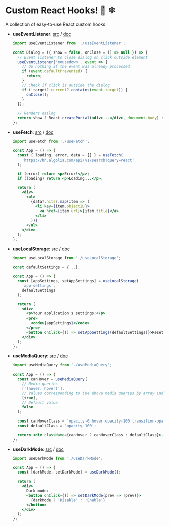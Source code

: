 # Custom React Hooks! 🎣 ⚛

A collection of easy-to-use React custom hooks.

- **useEventListener**:
  [src](https://github.com/AlterClassIO/react-custom-hooks/blob/master/src/useEventListener.js)
  /
  [doc](https://github.com/AlterClassIO/react-custom-hooks/blob/master/docs/useEventListener.md)

  ```jsx
  import useEventListener from './useEventListener';

  const Dialog = ({ show = false, onClose = () => null }) => {
    // Event listener to close dialog on click outside element
    useEventListener('mousedown', event => {
      // Do nothing if the event was already processed
      if (event.defaultPrevented) {
        return;
      }
      // Check if click is outside the dialog
      if (!target?.current?.contains(event.target)) {
        onClose();
      }
    });

    // Renders dailog
    return show ? React.createPortal(<div>...</div>, document.body) : null;
  };
  ```

- **useFetch**:
  [src](https://github.com/AlterClassIO/react-custom-hooks/blob/master/src/useFetch.js)
  /
  [doc](https://github.com/AlterClassIO/react-custom-hooks/blob/master/docs/useFetch.md)

  ```jsx
  import useFetch from './useFetch';

  const App = () => {
    const { loading, error, data = [] } = useFetch(
      'https://hn.algolia.com/api/v1/search?query=react'
    );

    if (error) return <p>Error!</p>;
    if (loading) return <p>Loading...</p>;

    return (
      <div>
        <ul>
          {data?.hits?.map(item => (
            <li key={item.objectID}>
              <a href={item.url}>{item.title}</a>
            </li>
          ))}
        </ul>
      </div>
    );
  };
  ```

- **useLocalStorage**:
  [src](https://github.com/AlterClassIO/react-custom-hooks/blob/master/src/useLocalStorage.js)
  /
  [doc](https://github.com/AlterClassIO/react-custom-hooks/blob/master/docs/useLocalStorage.md)

  ```jsx
  import useLocalStorage from './useLocalStorage';

  const defaultSettings = {...};

  const App = () => {
    const [appSettings, setAppSettings] = useLocalStorage(
      'app-settings',
      defaultSettings
    );

    return (
      <div>
        <p>Your application's settings:</p>
        <pre>
          <code>{appSettings}</code>
        </pre>
        <button onClick={() => setAppSettings(defaultSettings)}>Reset settings</button>
      </div>
    );
  };
  ```

- **useMediaQuery**:
  [src](https://github.com/AlterClassIO/react-custom-hooks/blob/master/src/useMediaQuery.js)
  /
  [doc](https://github.com/AlterClassIO/react-custom-hooks/blob/master/docs/useMediaQuery.md)

  ```jsx
  import useMediaQuery from './useMediaQuery';

  const App = () => {
    const canHover = useMediaQuery(
      // Media queries
      ['(hover: hover)'],
      // Values corresponding to the above media queries by array index
      [true],
      // Default value
      false
    );

    const canHoverClass = 'opacity-0 hover:opacity-100 transition-opacity';
    const defaultClass = 'opacity-100';

    return <div className={canHover ? canHoverClass : defaultClass}>...</div>;
  };
  ```

- **useDarkMode**:
  [src](https://github.com/AlterClassIO/react-custom-hooks/blob/master/src/useDarkMode.js)
  /
  [doc](https://github.com/AlterClassIO/react-custom-hooks/blob/master/docs/useDarkMode.md)

  ```jsx
  import useDarkMode from './useDarkMode';

  const App = () => {
    const [darkMode, setDarkMode] = useDarkMode();

    return (
      <div>
        Dark mode:
        <button onClick={() => setDarkMode(prev => !prev)}>
          {darkMode ? 'Disable' : 'Enable'}
        </button>
      </div>
    );
  };
  ```
